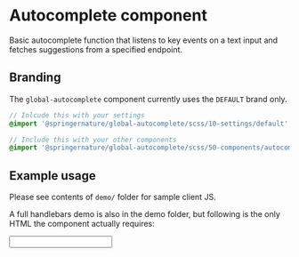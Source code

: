 # Autocomplete component

Basic autocomplete function that listens to key events on a text input and fetches suggestions from a specified endpoint.

## Branding

The `global-autocomplete` component currently uses the `DEFAULT` brand only.

```scss
// Inlcude this with your settings
@import '@springernature/global-autocomplete/scss/10-settings/default';

// Include this with your other components
@import '@springernature/global-autocomplete/scss/50-components/autocomplete';
```

## Example usage

Please see contents of `demo/` folder for sample client JS.

A full handlebars demo is also in the demo folder, but following is the only HTML the
 component actually requires:

<input type="text" autocomplete="off" class="c-autocomplete" data-component-autocomplete>
